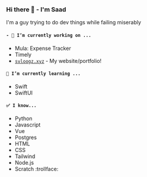 ### Hi there 👋 - I'm Saad
I'm a guy trying to do dev things while failing miserably

#### `- 🔭 I’m currently working on ...`
- Mula: Expense Tracker
- Timely
- [`svloogz.xyz`](https://github.com/slvoog/slvoog.github.io) - My website/portfolio!

#### `🌱 I’m currently learning ...`
- Swift
- SwiftUI

#### `✅ I know...`
- Python
- Javascript
- Vue
- Postgres
- HTML
- CSS
- Tailwind
- Node.js
- Scratch :trollface:
